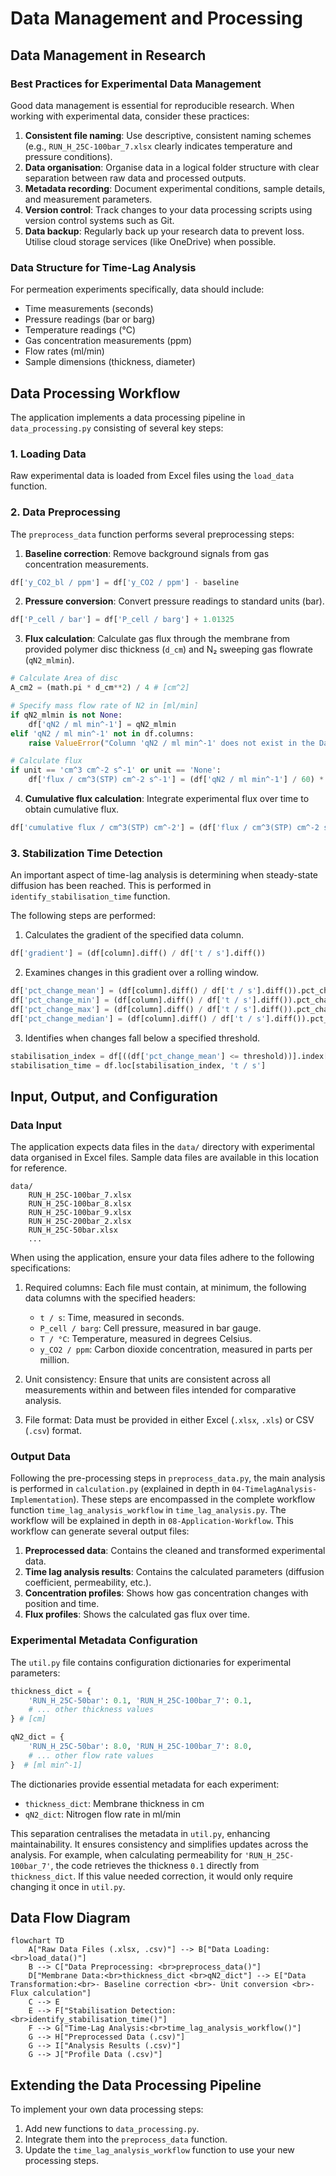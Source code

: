 # Data Management and Processing

## Data Management in Research

### Best Practices for Experimental Data Management

Good data management is essential for reproducible research. When working with experimental data, consider these practices:

1. **Consistent file naming**: Use descriptive, consistent naming schemes (e.g., `RUN_H_25C-100bar_7.xlsx` clearly indicates temperature and pressure conditions).
2. **Data organisation**: Organise data in a logical folder structure with clear separation between raw data and processed outputs.
3. **Metadata recording**: Document experimental conditions, sample details, and measurement parameters.
4. **Version control**: Track changes to your data processing scripts using version control systems such as Git.
5. **Data backup**: Regularly back up your research data to prevent loss. Utilise cloud storage services (like OneDrive) when possible.

### Data Structure for Time-Lag Analysis

For permeation experiments specifically, data should include:

- Time measurements (seconds)
- Pressure readings (bar or barg)
- Temperature readings (°C)
- Gas concentration measurements (ppm)
- Flow rates (ml/min)
- Sample dimensions (thickness, diameter)

## Data Processing Workflow

The application implements a data processing pipeline in `data_processing.py` consisting of several key steps:

### 1. Loading Data

Raw experimental data is loaded from Excel files using the `load_data` function.

### 2. Data Preprocessing

The `preprocess_data` function performs several preprocessing steps:

1. **Baseline correction**: Remove background signals from gas concentration measurements.
```python
df['y_CO2_bl / ppm'] = df['y_CO2 / ppm'] - baseline
```

2. **Pressure conversion**: Convert pressure readings to standard units (bar).
```python
df['P_cell / bar'] = df['P_cell / barg'] + 1.01325
```

3. **Flux calculation**: Calculate gas flux through the membrane from provided polymer disc thickness (`d_cm`) and N₂ sweeping gas flowrate (`qN2_mlmin`).
```python
# Calculate Area of disc
A_cm2 = (math.pi * d_cm**2) / 4 # [cm^2]

# Specify mass flow rate of N2 in [ml/min]
if qN2_mlmin is not None:
    df['qN2 / ml min^-1'] = qN2_mlmin
elif 'qN2 / ml min^-1' not in df.columns:
    raise ValueError("Column 'qN2 / ml min^-1' does not exist in the DataFrame.")

# Calculate flux
if unit == 'cm^3 cm^-2 s^-1' or unit == 'None':
    df['flux / cm^3(STP) cm^-2 s^-1'] = (df['qN2 / ml min^-1'] / 60) * (df['y_CO2_bl / ppm'] * 1e-6) / A_cm2
```

4. **Cumulative flux calculation**: Integrate experimental flux over time to obtain cumulative flux.
```python
df['cumulative flux / cm^3(STP) cm^-2'] = (df['flux / cm^3(STP) cm^-2 s^-1'] * df['t / s'].diff().fillna(0)).cumsum()
```

### 3. Stabilization Time Detection

An important aspect of time-lag analysis is determining when steady-state diffusion has been reached. This is performed in `identify_stabilisation_time` function.

The following steps are performed:

1. Calculates the gradient of the specified data column.
```python
df['gradient'] = (df[column].diff() / df['t / s'].diff())
```

2. Examines changes in this gradient over a rolling window.
```python
df['pct_change_mean'] = (df[column].diff() / df['t / s'].diff()).pct_change().abs().rolling(window=window).mean()
df['pct_change_min'] = (df[column].diff() / df['t / s'].diff()).pct_change().abs().rolling(window=window).min()
df['pct_change_max'] = (df[column].diff() / df['t / s'].diff()).pct_change().abs().rolling(window=window).max()
df['pct_change_median'] = (df[column].diff() / df['t / s'].diff()).pct_change().abs().rolling(window=window).median()
```

3. Identifies when changes fall below a specified threshold.
```python
stabilisation_index = df[((df['pct_change_mean'] <= threshold))].index[0]
stabilisation_time = df.loc[stabilisation_index, 't / s']
```

## Input, Output, and Configuration

### Data Input
The application expects data files in the `data/` directory with experimental data organised in Excel files. Sample data files are available in this location for reference.

```
data/
    RUN_H_25C-100bar_7.xlsx
    RUN_H_25C-100bar_8.xlsx
    RUN_H_25C-100bar_9.xlsx
    RUN_H_25C-200bar_2.xlsx
    RUN_H_25C-50bar.xlsx
    ...
```

When using the application, ensure your data files adhere to the following specifications:

1. Required columns: Each file must contain, at minimum, the following data columns with the specified headers:
    *   `t / s`: Time, measured in seconds.
    *   `P_cell / barg`: Cell pressure, measured in bar gauge.
    *   `T / °C`: Temperature, measured in degrees Celsius.
    *   `y_CO2 / ppm`: Carbon dioxide concentration, measured in parts per million.

2. Unit consistency: Ensure that units are consistent across all measurements within and between files intended for comparative analysis.

3.  File format: Data must be provided in either Excel (`.xlsx`, `.xls`) or CSV (`.csv`) format.

### Output Data

Following the pre-processing steps in `preprocess_data.py`, the main analysis is performed in `calculation.py` (explained in depth in `04-TimelagAnalysis-Implementation`). These steps are encompassed in the complete workflow function `time_lag_analysis_workflow` in `time_lag_analysis.py`. The workflow will be explained in depth in `08-Application-Workflow`. This workflow can generate several output files:

1. **Preprocessed data**: Contains the cleaned and transformed experimental data.
2. **Time lag analysis results**: Contains the calculated parameters (diffusion coefficient, permeability, etc.).
3. **Concentration profiles**: Shows how gas concentration changes with position and time.
4. **Flux profiles**: Shows the calculated gas flux over time.

### Experimental Metadata Configuration

The `util.py` file contains configuration dictionaries for experimental parameters:

```python
thickness_dict = {
    'RUN_H_25C-50bar': 0.1, 'RUN_H_25C-100bar_7': 0.1, 
    # ... other thickness values
} # [cm]

qN2_dict = {
    'RUN_H_25C-50bar': 8.0, 'RUN_H_25C-100bar_7': 8.0,
    # ... other flow rate values
}  # [ml min^-1]
```

The dictionaries provide essential metadata for each experiment:
- `thickness_dict`: Membrane thickness in cm
- `qN2_dict`: Nitrogen flow rate in ml/min

This separation centralises the metadata in `util.py`, enhancing maintainability. It ensures consistency and simplifies updates across the analysis. For example, when calculating permeability for `'RUN_H_25C-100bar_7'`, the code retrieves the thickness `0.1` directly from `thickness_dict`. If this value needed correction, it would only require changing it once in `util.py`.


## Data Flow Diagram


```mermaid
flowchart TD
    A["Raw Data Files (.xlsx, .csv)"] --> B["Data Loading: <br>load_data()"]
    B --> C["Data Preprocessing: <br>preprocess_data()"]
    D["Membrane Data:<br>thickness_dict <br>qN2_dict"] --> E["Data Transformation:<br>- Baseline correction <br>- Unit conversion <br>- Flux calculation"]
    C --> E
    E --> F["Stabilisation Detection:<br>identify_stabilisation_time()"]
    F --> G["Time-Lag Analysis:<br>time_lag_analysis_workflow()"]
    G --> H["Preprocessed Data (.csv)"]
    G --> I["Analysis Results (.csv)"]
    G --> J["Profile Data (.csv)"]
```

## Extending the Data Processing Pipeline

To implement your own data processing steps:

1. Add new functions to `data_processing.py`.
2. Integrate them into the `preprocess_data` function.
3. Update the `time_lag_analysis_workflow` function to use your new processing steps.